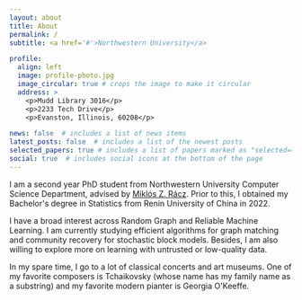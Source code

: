 ```yaml
---
layout: about
title: About
permalink: /
subtitle: <a href='#'>Northwestern University</a> 

profile:
  align: left
  image: profile-photo.jpg
  image_circular: true # crops the image to make it circular
  address: >
    <p>Mudd Library 3016</p>
    <p>2233 Tech Drive</p>
    <p>Evanston, Illinois, 60208</p>

news: false  # includes a list of news items
latest_posts: false  # includes a list of the newest posts
selected_papers: true # includes a list of papers marked as "selected={true}"
social: true  # includes social icons at the bottom of the page
---
```


I am a second year PhD student from Northwestern University Computer Science Department, advised by [Miklós Z. Rácz](https://racz.statistics.northwestern.edu/index.html). Prior to this, I obtained my Bachelor's degree in Statistics from Renin University of China in 2022. 

I have a broad interest across Random Graph and Reliable Machine Learning. I am currently studying efficient algorithms for graph matching and community recovery for stochastic block models. Besides, I am also willing to explore more on learning with untrusted or low-quality data.

In my spare time, I go to a lot of classical concerts and art museums. One of my favorite composers is Tchaikovsky (whose name has my family name as a substring) and my favorite modern pianter is Georgia O'Keeffe.
